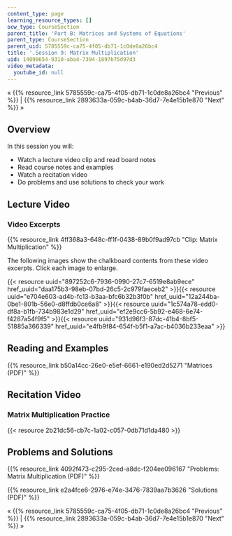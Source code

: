 ```yaml
---
content_type: page
learning_resource_types: []
ocw_type: CourseSection
parent_title: 'Part B: Matrices and Systems of Equations'
parent_type: CourseSection
parent_uid: 5785559c-ca75-4f05-db71-1c0de8a26bc4
title: '.Session 9: Matrix Multiplication'
uid: 14090654-9310-aba4-7394-1897b75d97d3
video_metadata:
  youtube_id: null
---
```


« {{% resource_link 5785559c-ca75-4f05-db71-1c0de8a26bc4 "Previous" %}} | {{% resource_link 2893633a-059c-b4ab-36d7-7e4e15b1e870 "Next" %}} »

Overview
--------

In this session you will:

*   Watch a lecture video clip and read board notes
*   Read course notes and examples
*   Watch a recitation video
*   Do problems and use solutions to check your work

Lecture Video
-------------

### Video Excerpts

{{% resource_link 4ff368a3-648c-ff1f-0438-89b0f9ad97cb "Clip: Matrix Multiplication" %}}

The following images show the chalkboard contents from these video excerpts. Click each image to enlarge.

{{< resource uuid="897252c6-7936-0990-27c7-6519e8ab9ece" href_uuid="daa175b3-98eb-07bd-26c5-2c979faeceb2" >}}{{< resource uuid="e704e603-ad4b-fc13-b3aa-bfc6b32b3f0b" href_uuid="12a244ba-0be1-801b-56e0-d8ffdb0ce6a8" >}}{{< resource uuid="1c574a78-edd0-df8a-b1fb-734b983e1d29" href_uuid="ef2e9cc6-5b92-e468-6e74-f4287a54f9f5" >}}{{< resource uuid="931d96f3-87dc-41b4-8bf5-51885a366339" href_uuid="e4fb9f84-654f-b5f1-a7ac-b4036b233eaa" >}}

Reading and Examples
--------------------

{{% resource_link b50a14cc-26e0-e5ef-6661-e190ed2d5271 "Matrices (PDF)" %}}

Recitation Video
----------------

### Matrix Multiplication Practice

{{< resource 2b21dc56-cb7c-1a02-c057-0db71d1da480 >}}

Problems and Solutions
----------------------

{{% resource_link 4092f473-c295-2ced-a8dc-f204ee096167 "Problems: Matrix Multiplication (PDF)" %}}

{{% resource_link e2a4fce6-2976-e74e-3476-7839aa7b3626 "Solutions (PDF)" %}}

« {{% resource_link 5785559c-ca75-4f05-db71-1c0de8a26bc4 "Previous" %}} | {{% resource_link 2893633a-059c-b4ab-36d7-7e4e15b1e870 "Next" %}} »